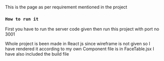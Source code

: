 This is the page as per requirement mentioned in the project
### `How to run it`
First you have to run the server code given
then run this project with port no 3001

Whole project is been made in React js since wireframe is not given so I have rendered it according to my own
Component file is in FaceTable.jsx
I have also included the build file
